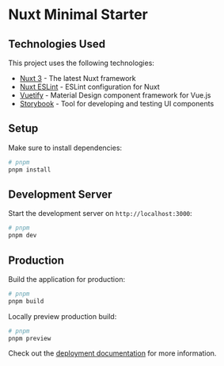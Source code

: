 # Nuxt Minimal Starter

## Technologies Used

This project uses the following technologies:

- [Nuxt 3](https://nuxt.com/) - The latest Nuxt framework
- [Nuxt ESLint](https://github.com/nuxt/eslint-config) - ESLint configuration for Nuxt
- [Vuetify](https://vuetifyjs.com/) - Material Design component framework for Vue.js
- [Storybook](https://storybook.js.org/) - Tool for developing and testing UI components

## Setup

Make sure to install dependencies:

```bash
# pnpm
pnpm install
```

## Development Server

Start the development server on `http://localhost:3000`:

```bash
# pnpm
pnpm dev
```

## Production

Build the application for production:

```bash
# pnpm
pnpm build
```

Locally preview production build:

```bash
# pnpm
pnpm preview
```

Check out the [deployment documentation](https://nuxt.com/docs/getting-started/deployment) for more information.
